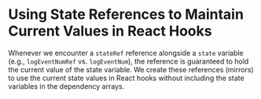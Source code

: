 # Using State References to Maintain Current Values in React Hooks

Whenever we encounter a `stateRef` reference alongside a `state` variable (e.g., `logEventNumRef` vs. `logEventNum`),
the reference is guaranteed to hold the current value of the state variable. We create these references (mirrors) to use the
current state values in React hooks without including the state variables in the dependency arrays.
